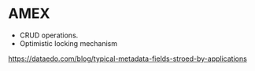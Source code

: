 # AMEX
- CRUD operations.
- Optimistic locking mechanism

https://dataedo.com/blog/typical-metadata-fields-stroed-by-applications